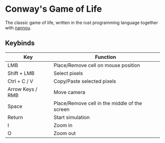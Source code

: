 # Conway's Game of Life

The classic game of life, written in the rust programming language together with [nannou](https://github.com/nannou-org/nannou).

## Keybinds

| Key | Function |
| --- | --- |
| LMB | Place/Remove cell on mouse position |
| Shift + LMB | Select pixels |
| Ctrl + C / V | Copy/Paste selected pixels  |
| Arrow Keys / RMB | Move camera |
| Space | Place/Remove cell in the middle of the screen |
| Return | Start simulation |
| I | Zoom in |
| O | Zoom out |